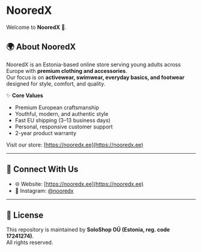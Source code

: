 # NooredX

Welcome to **NooredX** 👋.

## 🌍 About NooredX
NooredX is an Estonia-based online store serving young adults across Europe with **premium clothing and accessories**.  
Our focus is on **activewear, swimwear, everyday basics, and footwear** designed for style, comfort, and quality.

✨ **Core Values**  
- Premium European craftsmanship  
- Youthful, modern, and authentic style  
- Fast EU shipping (3–13 business days)  
- Personal, responsive customer support  
- 2-year product warranty  

Visit our store: [https://nooredx.ee](https://nooredx.ee)

---

## 📢 Connect With Us
- 🌐 Website: [https://nooredx.ee](https://nooredx.ee)  
- 📸 Instagram: [@nooredx](https://instagram.com/nooredx)  

---

## 📖 License
This repository is maintained by **SoloShop OÜ (Estonia, reg. code 17241274)**.  
All rights reserved.
